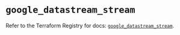 # `google_datastream_stream`

Refer to the Terraform Registry for docs: [`google_datastream_stream`](https://registry.terraform.io/providers/hashicorp/google/6.49.3/docs/resources/datastream_stream).
